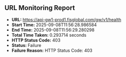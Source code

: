 ## URL Monitoring Report

- **URL:** https://api-gw1-prod1.fisglobal.com/gw/v1/health
- **Start Time:** 2025-09-08T11:56:28.986584
- **End Time:** 2025-09-08T11:56:29.280298
- **Total Time Taken:** 0.293714 seconds
- **HTTP Status Code:** 403
- **Status:** Failure
- **Failure Reason:** HTTP Status Code: 403
